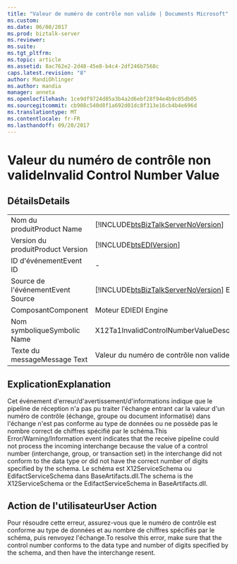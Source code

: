 ```yaml
---
title: "Valeur de numéro de contrôle non valide | Documents Microsoft"
ms.custom: 
ms.date: 06/08/2017
ms.prod: biztalk-server
ms.reviewer: 
ms.suite: 
ms.tgt_pltfrm: 
ms.topic: article
ms.assetid: 8ac762e2-2d48-45e8-b4c4-2df246b7568c
caps.latest.revision: "8"
author: MandiOhlinger
ms.author: mandia
manager: anneta
ms.openlocfilehash: 1ce9df9724d85a3b4a2d6ebf28f94e4b9c05db05
ms.sourcegitcommit: cb908c540d8f1a692d01dc8f313e16cb4b4e696d
ms.translationtype: MT
ms.contentlocale: fr-FR
ms.lasthandoff: 09/20/2017
---
```

# <a name="invalid-control-number-value"></a><span data-ttu-id="4863a-102">Valeur du numéro de contrôle non valide</span><span class="sxs-lookup"><span data-stu-id="4863a-102">Invalid Control Number Value</span></span>
## <a name="details"></a><span data-ttu-id="4863a-103">Détails</span><span class="sxs-lookup"><span data-stu-id="4863a-103">Details</span></span>  
  
|||  
|-|-|  
|<span data-ttu-id="4863a-104">Nom du produit</span><span class="sxs-lookup"><span data-stu-id="4863a-104">Product Name</span></span>|[!INCLUDE[btsBizTalkServerNoVersion](../includes/btsbiztalkservernoversion-md.md)]|  
|<span data-ttu-id="4863a-105">Version du produit</span><span class="sxs-lookup"><span data-stu-id="4863a-105">Product Version</span></span>|[!INCLUDE[btsEDIVersion](../includes/btsediversion-md.md)]|  
|<span data-ttu-id="4863a-106">ID d'événement</span><span class="sxs-lookup"><span data-stu-id="4863a-106">Event ID</span></span>|-|  
|<span data-ttu-id="4863a-107">Source de l'événement</span><span class="sxs-lookup"><span data-stu-id="4863a-107">Event Source</span></span>|[!INCLUDE[btsBizTalkServerNoVersion](../includes/btsbiztalkservernoversion-md.md)]<span data-ttu-id="4863a-108"> EDI</span><span class="sxs-lookup"><span data-stu-id="4863a-108"> EDI</span></span>|  
|<span data-ttu-id="4863a-109">Composant</span><span class="sxs-lookup"><span data-stu-id="4863a-109">Component</span></span>|<span data-ttu-id="4863a-110">Moteur EDI</span><span class="sxs-lookup"><span data-stu-id="4863a-110">EDI Engine</span></span>|  
|<span data-ttu-id="4863a-111">Nom symbolique</span><span class="sxs-lookup"><span data-stu-id="4863a-111">Symbolic Name</span></span>|<span data-ttu-id="4863a-112">X12Ta1InvalidControlNumberValueDescription</span><span class="sxs-lookup"><span data-stu-id="4863a-112">X12Ta1InvalidControlNumberValueDescription</span></span>|  
|<span data-ttu-id="4863a-113">Texte du message</span><span class="sxs-lookup"><span data-stu-id="4863a-113">Message Text</span></span>|<span data-ttu-id="4863a-114">Valeur du numéro de contrôle non valide</span><span class="sxs-lookup"><span data-stu-id="4863a-114">Invalid Control Number Value</span></span>|  
  
## <a name="explanation"></a><span data-ttu-id="4863a-115">Explication</span><span class="sxs-lookup"><span data-stu-id="4863a-115">Explanation</span></span>  
 <span data-ttu-id="4863a-116">Cet événement d'erreur/d'avertissement/d'informations indique que le pipeline de réception n'a pas pu traiter l'échange entrant car la valeur d'un numéro de contrôle (échange, groupe ou document informatisé) dans l'échange n'est pas conforme au type de données ou ne possède pas le nombre correct de chiffres spécifié par le schéma.</span><span class="sxs-lookup"><span data-stu-id="4863a-116">This Error/Warning/Information event indicates that the receive pipeline could not process the incoming interchange because the value of a control number (interchange, group, or transaction set) in the interchange did not conform to the data type or did not have the correct number of digits specified by the schema.</span></span> <span data-ttu-id="4863a-117">Le schéma est X12ServiceSchema ou EdifactServiceSchema dans BaseArtifacts.dll.</span><span class="sxs-lookup"><span data-stu-id="4863a-117">The schema is the X12ServiceSchema or the EdifactServiceSchema in BaseArtifacts.dll.</span></span>  
  
## <a name="user-action"></a><span data-ttu-id="4863a-118">Action de l'utilisateur</span><span class="sxs-lookup"><span data-stu-id="4863a-118">User Action</span></span>  
 <span data-ttu-id="4863a-119">Pour résoudre cette erreur, assurez-vous que le numéro de contrôle est conforme au type de données et au nombre de chiffres spécifiés par le schéma, puis renvoyez l'échange.</span><span class="sxs-lookup"><span data-stu-id="4863a-119">To resolve this error, make sure that the control number conforms to the data type and number of digits specified by the schema, and then have the interchange resent.</span></span>